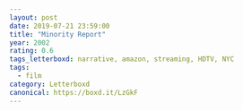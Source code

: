 ```yaml
---
layout: post 
date: 2019-07-21 23:59:00
title: "Minority Report"
year: 2002
rating: 0.6
tags_letterboxd: narrative, amazon, streaming, HDTV, NYC
tags:
  - film
category: Letterboxd
canonical: https://boxd.it/LzGkF
---
```

